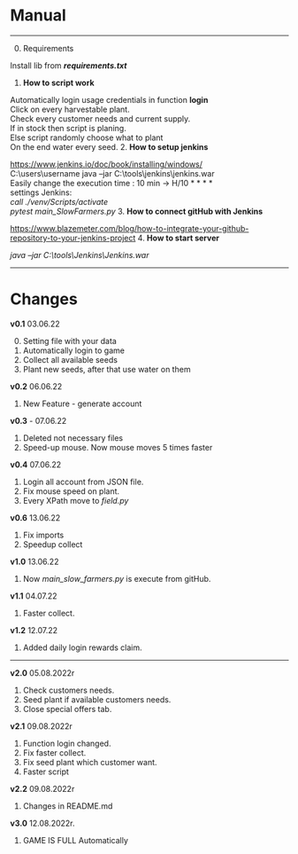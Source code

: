 # Manual
***
0. Requirements

Install lib from _**requirements.txt**_ 
1. **How to script work**

Automatically login usage credentials in function **login** <br>
Click on every harvestable plant. <br>
Check every customer needs and current supply. <br>
If in stock then script is planing. <br>
Else script randomly choose what to plant <br>
On the end water every seed.
2. **How to setup jenkins <br>**

https://www.jenkins.io/doc/book/installing/windows/ <br>
C:\users\username java –jar C:\tools\jenkins\jenkins.war <br>
Easily change the execution time : 10 min -> H/10 * * * * <br>
settings Jenkins: <br>
_call ./venv/Scripts/activate_ <br>
_pytest main_SlowFarmers.py_
3. **How to connect gitHub with Jenkins <br>**

https://www.blazemeter.com/blog/how-to-integrate-your-github-repository-to-your-jenkins-project
4. **How to start server** 

_java –jar C:\tools\Jenkins\Jenkins.war_
***
# Changes
**v0.1**    03.06.22

0. Setting file with your data
1. Automatically login to game
2. Collect all available seeds
3. Plant new seeds, after that use water on them

**v0.2**    06.06.22
1. New Feature - generate account 

**v0.3** - 07.06.22
1. Deleted not necessary files
2. Speed-up mouse. Now mouse moves 5 times faster

**v0.4** 07.06.22
1. Login all account from JSON file.
2. Fix mouse speed on plant.
3. Every XPath move to _field.py_

**v0.6** 13.06.22
1. Fix imports
2. Speedup collect

**v1.0** 13.06.22
1. Now _main_slow_farmers.py_ is execute from gitHub.

**v1.1** 04.07.22
1. Faster collect.

**v1.2** 12.07.22
1. Added daily login rewards claim.

***
**v2.0** 05.08.2022r
1. Check customers needs.
2. Seed plant if available customers needs.
3. Close special offers tab.

**v2.1** 09.08.2022r
1. Function login changed.
2. Fix faster collect.
3. Fix seed plant which customer want.
4. Faster script

**v2.2** 09.08.2022r
1. Changes in README.md

**v3.0** 12.08.2022r.
1. GAME IS FULL Automatically
